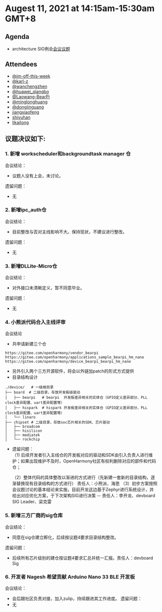 #  Augest 11, 2021 at 14:15am-15:30am GMT+8

## Agenda

- architecture SIG例会[会议议题](https://lists.openatom.io/hyperkitty/list/dev@openharmony.io/message/7I6RH6YLIX5B2EAWFWZM3ENZLVFM7QEB/)

## Attendees

- [@im-off-this-week](rengelin@huawei.com)
- [@karl-z](zhangyongzhi@huawei.com)
- [@wanchengzhen](wanchengzhen@huawei.com)
- [@huawei_qiangbo](qiangbo2@huawei.com)
- [@Laowang-BearPi](wangcheng@holdiot.com)
- [@minglonghuang ](minglong@iscas.ac.cn)
- [@dongjinguang](dongjinguang@huawei.com)
- [jiangxiaofeng](jiangxiaofeng8@huawei.com)
- [shiyuhan](shiyuhan1@huawei.com)
- [likailong](likailong@huawei.com)


## 议题决议如下:

### 1.  新增 workscheduler和backgroundtask manager 仓
会议结论：
 - 议题人没有上会，未讨论。
 
遗留问题：
 - 无

### 2. 新增ipc_auth仓
会议结论：
 - 目前整改与否对主线影响不大。保持现状，不建议进行整改。
 
遗留问题：
 - 无

### 3. 新增DLLite-Micro仓
会议结论：
 - 对外接口未清晰定义，暂不同意毕业。

遗留问题：
 - 无

### 4. 小熊派代码合入主线评审
会议结论
 - 共申请新建三个仓
 ```
https://gitee.com/openharmony/vendor_bearpi
https://gitee.com/openharmony/applications_sample_bearpi_hm_nano
https://gitee.com/openharmony/device_bearpi_bearpi_hm_nano
 ```
 - 另外引入两个三方开源软件，将会以外链加patch的形式方式提供
 - 目录结构设计
 ```
./device/   # 一级根目录
├── board  # 二级目录，存放开发板级驱动
│   ├── bearpi   # bearpi  开发板差异相关的实体仓（GPIO定义差异部分、PLL clock差异配置、uart差异配置等）
│   ├── hispark  # hispark 开发板差异相关的实体仓（GPIO定义差异部分、PLL clock差异配置、uart差异配置等）
│   └── linaro
├── chipset # 二级目录，存放soc芯片相关的SDK、芯片驱动
│   ├── broadcom
│   ├── hisilicon  
│   ├── mediatek
│   └── rockchip
 ```
- 遗留问题：   
  （1) 后续开发者引入主线仓的开发板对应的驱动和SDK由引入负责人进行维护；如果出现维护不及时，OpenHarmony社区有权利删除对应的部件和代码仓；

  （2）整体代码的具体整改以渐进的方式进行（先新建一套新的目录结构，逐渐替换现有目录结构的方式进行）  责任人：小熊派、海思
  （3）初步方案按照会议题讨论的基本结论来实施，目前开龙这边基于Zephyr进行系统设计，并给出对应优化方案，于下次架构SIG进行决策   -- 责任人：李开龙、devboard SIG Leader、梁克雷

### 5. 新增三方厂商的sig仓库
会议结论：
 - 同意在sig仓建立孵化，后续按议题4要求目录结构整改。

遗留问题：
 - 后续所有芯片级别的建仓按议题4要求汇总并统一汇报。责任人：devboard Sig

### 6. 开发者 Nagesh 希望贡献 Arduino Nano 33 BLE 开发板
会议结论：
 - 会后跟社区负责对接，加入zulip，持续跟进其工作进度。
遗留问题：
 - 无

  

  
